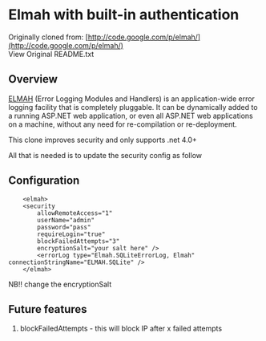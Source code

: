 # Elmah with built-in authentication


Originally cloned from: [http://code.google.com/p/elmah/](http://code.google.com/p/elmah/)  
View Original README.txt

## Overview
[ELMAH](http://code.google.com/p/elmah/) (Error Logging Modules and Handlers) is an application-wide error logging facility that is completely pluggable. It can be dynamically added to a running ASP.NET web application, or even all ASP.NET web applications on a machine, without any need for re-compilation or re-deployment.

This clone improves security and only supports .net 4.0+

All that is needed is to update the security config as follow

## Configuration
		<elmah>
		<security 
			allowRemoteAccess="1" 
			userName="admin" 
			password="pass" 
			requireLogin="true" 
			blockFailedAttempts="3" 
			encryptionSalt="your salt here" /> 
			<errorLog type="Elmah.SQLiteErrorLog, Elmah" connectionStringName="ELMAH.SQLite" />
		</elmah>
 
 
 NB!! change the encryptionSalt
   
## Future features 
 1. blockFailedAttempts - this will block IP after x failed attempts